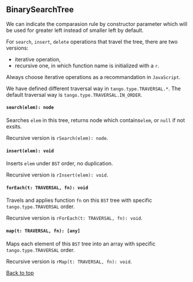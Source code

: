 <a name="t"></a>

<a name="binarysearchtree"></a>
## BinarySearchTree
We can indicate the comparasion rule by constructor parameter which 
will be used for greater left instead of smaller left by default.

For `search`, `insert`, `delete` operations that travel the tree, 
there are two versions:

* iterative operation, 
* recursive one, in which function name is initialized with a `r`.

Always choose iterative operations as a recommandation in `JavaScript`.

<!--And, here is definition for some properties of tree, -->
<!--according to Wikipedia -->
<!--([Terminology of Tree on Wikipedia] [1]):-->

<!-- The height of a node is the length of the longest downward path to a leaf from that node. -->
<!-- -->
<!--The depth of a node is the length of the path to its root (i.e., its root path). The root node has depth zero, leaf nodes have height zero.-->
<!-- -->
<!-- The height of the root is the height of the tree. An empty tree (tree with no nodes, if such are allowed) has depth and height `−1`.-->

We have defined different traversal way in `tango.type.TRAVERSAL.*`. 
The default traversal way is `tango.type.TRAVERSAL.IN_ORDER`.

#### `search(elem): node`
Searches `elem` in this tree, returns node which contains`elem`, or `null` if not exsits.

Recursive version is `rSearch(elem): node`.

#### `insert(elem): void`
Inserts `elem` under `BST` order, no duplication.

Recursive version is `rInsert(elem): void`.

#### `forEach(t: TRAVERSAL, fn): void`
Travels and applies function `fn` on this `BST` tree with specific `tango.type.TRAVERSAL` order.

Recursive version is `rForEach(t: TRAVERSAL, fn): void`.

#### `map(t: TRAVERSAL, fn): [any]`
Maps each element of this `BST` tree into an array with specific `tango.type.TRAVERSAL` order.

Recursive version is `rMap(t: TRAVERSAL, fn): void`.

[Back to top](#t)

<!--[1]: https://en.wikipedia.org/wiki/Tree_(data_structure)#Terminology "Tree Term"-->
